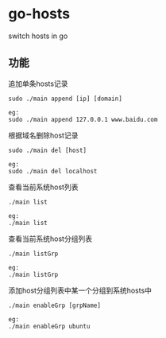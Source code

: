 # go-hosts
switch hosts in go

## 功能
追加单条hosts记录

    sudo ./main append [ip] [domain]

    eg:
    sudo ./main append 127.0.0.1 www.baidu.com

根据域名删除host记录

	sudo ./main del [host]

	eg:
	sudo ./main del localhost

查看当前系统host列表
	
	./main list

	eg:
	./main list

查看当前系统host分组列表
	
	./main listGrp

	eg:
	./main listGrp

添加host分组列表中某一个分组到系统hosts中
	
	./main enableGrp [grpName]

	eg:
	./main enableGrp ubuntu
